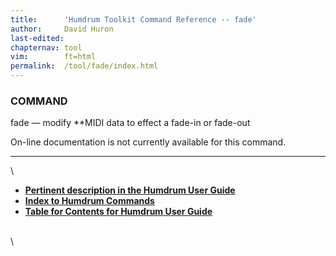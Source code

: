 ```yaml
---
title:		'Humdrum Toolkit Command Reference -- fade'
author:		David Huron
last-edited:
chapternav:	tool
vim:		ft=html
permalink:	/tool/fade/index.html
---
```


### COMMAND

<span class="tool">fade</span> &mdash; modify \*\*MIDI data to effect a fade-in or fade-out

On-line documentation is not currently available for this command.

------------------------------------------------------------------------

\

-   [**Pertinent description in the Humdrum User
    Guide**](../guide34.html#Interval_Vectors_Using_the_iv_Command)
-   [**Index to Humdrum Commands**](../commands.toc.html)
-   [**Table for Contents for Humdrum User Guide**](../guide.toc.html)

\
\
